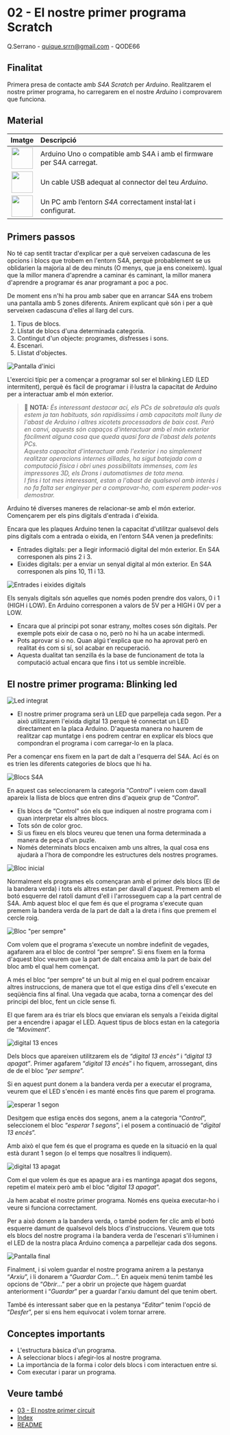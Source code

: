 # 02 - El nostre primer programa Scratch

Q.Serrano - <quique.srrn@gmail.com> - QODE66

## Finalitat

Primera presa de contacte amb _S4A Scratch_ per _Arduino_. Realitzarem
el nostre primer programa, ho carregarem en el nostre _Arduino_ i
comprovarem que funciona.

## Material

|                              Imatge                              | Descripció                                                           |
| :--------------------------------------------------------------: | :------------------------------------------------------------------- |
|  <img src="./../mat_img/mat_unor3.png" width="50" height="50">   | Arduino Uno o compatible amb S4A i amb el firmware per S4A carregat. |
| <img src="./../mat_img/mat_cableusb.png" width="50" height="50"> | Un cable USB adequat al connector del teu _Arduino_.                 |
|    <img src="./../mat_img/mat_pc.png" width="50" height="50">    | Un PC amb l’entorn _S4A_ correctament instal·lat i configurat.       |

## Primers passos

No té cap sentit tractar d'explicar per a què serveixen cadascuna de les
opcions i blocs que trobem en l'entorn S4A, perquè probablement se us
oblidarien la majoria al de deu minuts (O menys, que ja ens coneixem).
Igual que la millor manera d'aprendre a caminar és caminant, la millor
manera d'aprendre a programar és anar programant a poc a poc.

De moment ens n'hi ha prou amb saber que en arrancar S4A ens trobem una
pantalla amb 5 zones diferents. Anirem explicant què són i per a què
serveixen cadascuna d'elles al llarg del curs.

1. Tipus de blocs.
2. Llistat de blocs d'una determinada categoria.
3. Contingut d'un objecte: programes, disfresses i sons.
4. Escenari.
5. Llistat d'objectes.

![Pantalla d'inici](Imatges/s4a-02-01.png)

L'exercici típic per a començar a programar sol ser el blinking LED (LED
intermitent), perquè és fàcil de programar i il·lustra la capacitat de
Arduino per a interactuar amb el món exterior.

> :memo: **NOTA:** _És interessant destacar ací, els PCs de sobretaula als quals estem ja tan habituats, són rapidíssims i amb capacitats molt lluny de l'abast de Arduino i altres xicotets processadors de baix cost. Però en canvi, aquests són capaços d'interactuar amb el món exterior fàcilment alguna cosa que queda quasi fora de l'abast dels potents PCs._  
> _Aquesta capacitat d'interactuar amb l'exterior i no simplement realitzar operacions internes aïllades, ha sigut batejada com a computació física i obri unes possibilitats immenses, com les impressores 3D, els Drons i automatismes de tota mena._  
> _I fins i tot mes interessant, estan a l'abast de qualsevol amb interès i no fa falta ser enginyer per a comprovar-ho, com esperem poder-vos demostrar._

Arduino té diverses maneres de relacionar-se amb el món exterior.
Començarem per els pins digitals d'entrada i d'eixida.

Encara que les plaques Arduino tenen la capacitat d'utilitzar qualsevol
dels pins digitals com a entrada o eixida, en l'entorn S4A venen ja
predefinits:

- Entrades digitals: per a llegir informació digital del món exterior.
  En S4A corresponen als pins 2 i 3.
- Eixides digitals: per a enviar un senyal digital al món exterior. En
  S4A corresponen als pins 10, 11 i 13.

![Entrades i eixides digitals](Imatges/s4a-02-02.png)

Els senyals digitals són aquelles que només poden prendre dos valors, 0
i 1 (HIGH i LOW). En Arduino corresponen a valors de 5V per a HIGH i 0V
per a LOW.

- Encara que al principi pot sonar estrany, moltes coses són digitals. Per exemple pots eixir de casa o no, però no hi ha un acabe intermedi.
- Pots aprovar si o no. Quan algú t'explica que no ha aprovat però en realitat és com si sí, sol acabar en recuperació.
- Aquesta dualitat tan senzilla és la base de funcionament de tota la computació actual encara que fins i tot us semble increïble.

## El nostre primer programa: Blinking led

![Led integrat](Imatges/s4a-02-03.png)

- El nostre primer programa serà un LED que parpelleja cada segon. Per a això utilitzarem l'eixida digital 13 perquè té connectat un LED directament en la placa Arduino. D'aquesta manera no haurem de realitzar cap muntatge i ens podrem centrar en explicar els blocs que compondran el programa i com carregar-lo en la placa.

Per a començar ens fixem en la part de dalt a l'esquerra del S4A. Ací és on es trien les diferents categories de blocs que hi ha.

![Blocs S4A](Imatges/s4a-02-04.png)

En aquest cas seleccionarem la categoria “_Control_” i veiem com davall
apareix la llista de blocs que entren dins d'aqueix grup de “_Control_”.

- Els blocs de “Control” són els que indiquen al nostre programa com i quan interpretar els altres blocs.
- Tots són de color groc.
- Si us fixeu en els blocs veureu que tenen una forma determinada a manera de peça d'un puzle.
- Només determinats blocs encaixen amb uns altres, la qual cosa ens ajudarà a l'hora de compondre les estructures dels nostres programes.

![Bloc inicial](Imatges/s4a-02-05.png)

Normalment els programes els començaran amb el primer dels blocs (El de la bandera
verda) i tots els altres estan per davall d'aquest. Premem amb el botó
esquerre del ratolí damunt d'ell i l'arrosseguem cap a la part central
de S4A. Amb aquest bloc el que fem és que el programa s'execute quan
premem la bandera verda de la part de dalt a la dreta i fins que premem
el cercle roig.

![Bloc "per sempre"](Imatges/s4a-02-06.png)

Com volem que el programa s'execute un nombre indefinit de vegades, agafarem
ara el bloc de control “per sempre”. Si ens fixem en la forma d'aquest
bloc veurem que la part de dalt encaixa amb la part de baix del bloc amb
el qual hem començat.

A més el bloc “per sempre” té un buit al mig en el qual podrem encaixar
altres instruccions, de manera que tot el que estiga dins d'ell
s'execute en seqüència fins al final. Una vegada que acaba, torna a
començar des del principi del bloc, fent un cicle sense fi.

El que farem ara és triar els blocs que enviaran els senyals a l'eixida
digital per a encendre i apagar el LED. Aquest tipus de blocs estan en
la categoria de “_Moviment_”.

![digital 13 ences](Imatges/s4a-02-07.png)

Dels blocs que apareixen utilitzarem els de _“digital 13 encès”_ i
_“digital 13 apagat”_. Primer agafarem “_digital 13 encès_” i ho fiquem,
arrossegant, dins de de el bloc “_per sempre_”.

Si en aquest punt donem a la bandera verda per a executar el programa,
veurem que el LED s'encén i es manté encès fins que parem el programa.

![esperar 1 segon](Imatges/s4a-02-08.png)

Desitgem que estiga encès dos segons, anem a la categoria “_Control_”,
seleccionem el bloc “_esperar 1 segons_”, i el posem a continuació de
“_digital 13 encès_”.

Amb això el que fem és que el programa es quede en la situació en la
qual està durant 1 segon (o el temps que nosaltres li indiquem).

![digital 13 apagat](Imatges/s4a-02-09.png)

Com el que volem és que es apague ara i es mantinga apagat dos segons,
repetim el mateix però amb el bloc “_digital 13 apagat_”.

Ja hem acabat el nostre primer programa. Només ens queixa executar-ho i
veure si funciona correctament.

Per a això donem a la bandera verda, o també podem fer clic amb el botó
esquerre damunt de qualsevol dels blocs d'instruccions. Veurem que tots
els blocs del nostre programa i la bandera verda de l'escenari
s'il·luminen i el LED de la nostra placa Arduino comença a parpellejar
cada dos segons.

![Pantalla final](Imatges/s4a-02-10.png)

Finalment, i si volem guardar el nostre programa anirem a la pestanya “_Arxiu_”, i
li donarem a “_Guardar Com…_”. En aqueix menú tenim també les opcions de
“_Obrir_…” per a obrir un projecte que hàgem guardat anteriorment i
“_Guardar_” per a guardar l'arxiu damunt del que tenim obert.

També és interessant saber que en la pestanya “_Editar_” tenim l'opció
de “_Desfer_”, per si ens hem equivocat i volem tornar arrere.

## Conceptes importants

- L'estructura bàsica d'un programa.
- A seleccionar blocs i afegir-los al nostre programa.
- La importància de la forma i color dels blocs i com interactuen entre si.
- Com executar i parar un programa.

## Veure també

- [03 - El nostre primer circuit](S4A-03.md)
- [Index](Index.md)
- [README](README.md)
